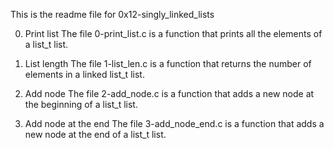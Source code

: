 This is the readme file for 0x12-singly_linked_lists

0. Print list
The file 0-print_list.c is a function that prints all the elements of a list_t list.

1. List length
The file 1-list_len.c is a function that returns the number of elements in a linked list_t list.

2. Add node
The file 2-add_node.c is a function that adds a new node at the beginning of a list_t list.

3. Add node at the end
The file 3-add_node_end.c is a function that adds a new node at the end of a list_t list.


